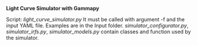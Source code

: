 **Light Curve Simulator with Gammapy**

Script: *light_curve_simulator.py*
It must be called with argument -f and the input YAML file.
Examples are in the Input folder.
*simulator_configurator.py*, *simulator_irfs.py*, *simulator_models.py* contain classes and function used by the simulator.